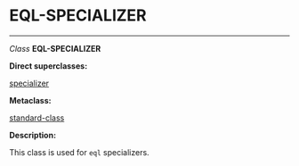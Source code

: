 EQL-SPECIALIZER
===============

------------------------------------------------------------------------

*Class* **EQL-SPECIALIZER**

**Direct superclasses:**

[specializer](/docs/meta-object-protocol/class-specializer)

**Metaclass:**

[standard-class](/docs/meta-object-protocol/class-standard-class)

**Description:**

This class is used for `eql` specializers.
